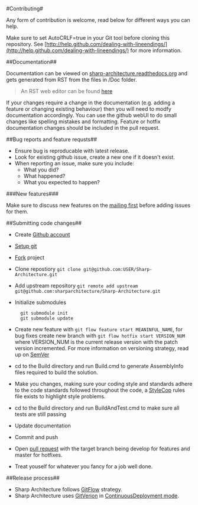 #Contributing#

Any form of contribution is welcome, read below for different ways you can help.

Make sure to set AutoCRLF=true in your Git tool before cloning this repository. See [http://help.github.com/dealing-with-lineendings/](http://help.github.com/dealing-with-lineendings/) for more information.

##Documentation##

Documentation can be viewed on [sharp-architecture.readthedocs.org](http://sharp-architecture.readthedocs.org/) and gets generated from RST from the files in /Doc folder.

> An RST web editor can be found [here](http://rst.ninjs.org/)

If your changes require a change in the documentation (e.g. adding a feature or changing existing behaviour) then you will need to modfy documentation accordingly.
You can use the github webUI to do small changes like spelling mistakes and formatting. Feature or hotfix documentation changes should be included in the pull request.

##Bug reports and feature requsts##

- Ensure bug is reproducable with latest release.
- Look for existing github issue, create a new one if it doesn't exist.
- When reporting an issue, make sure you include:
  - What you did?
  - What happened?
  - What you expected to happen?

###New features###

Make sure to discuss new features on the [mailing first](http://groups.google.com/group/sharp-architecture "Sharp Architecture mailing list") before adding issues for them.

##Submitting code changes##

- Create [Github account](https://github.com/signup/free)
- [Setup git](https://help.github.com/articles/set-up-git)
- [Fork](https://help.github.com/articles/fork-a-repo "Fork") project
- Clone repostiory `git clone git@github.com:USER/Sharp-Architecture.git`
- Add upstream repository `git remote add upstream git@github.com:sharparchitecture/Sharp-Architecture.git`
- Initialize submodules

        git submodule init
        git submodule update
    
- Create new feature with `git flow feature start MEANINFUL_NAME`, for bug fixes create new branch with `git flow hotfix start VERSION_NUM` where VERSION_NUM is the current release version with the patch version incremented. For more information on versioning strategy, read up on [SemVer](http://semver.org/)
- cd to the Build directory and run Build.cmd to generate AssemblyInfo files required to build the solution.
- Make you changes, making sure your coding style and standards adhere to the code standards followed throughout the code, a [StyleCop](http://stylecop.codeplex.com/) rules file exists to highlight style problems.
- cd to the Build directory and run BuildAndTest.cmd to make sure all tests are still passing
- Update documentation
- Commit and push
- Open [pull request](https://help.github.com/articles/using-pull-requests) with the target branch being develop for features and master for hotfixes.
- Treat youself for whatever you fancy for a job well done.

##Release process##

- Sharp Architecture follows [GitFlow](http://gitversion.readthedocs.io/en/latest/git-branching-strategies/gitflow/#gitflow) strategy.
- Sharp Architecture uses [GitVerion](https://github.com/GitTools/GitVersion) in [ContinuousDeployment mode](http://gitversion.readthedocs.io/en/latest/reference/continuous-deployment/).

